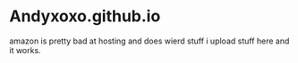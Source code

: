 # Andyxoxo.github.io

amazon is pretty bad at hosting and does wierd stuff i upload stuff here and it works.
